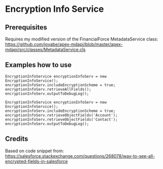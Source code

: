 # Encryption Info Service

## Prerequisites
Requires my modified version of the FinancialForce MetadataService class:
https://github.com/jovabe/apex-mdapi/blob/master/apex-mdapi/src/classes/MetadataService.cls


## Examples how to use
```
EncryptionInfoService encryptionInfoServ = new EncryptionInfoService();
encryptionInfoServ.includeEncryptionScheme = true;
encryptionInfoServ.retrieveAllFields();
encryptionInfoServ.outputToDebugLog();
```

```
EncryptionInfoService encryptionInfoServ = new EncryptionInfoService();
encryptionInfoServ.includeEncryptionScheme = true;
encryptionInfoServ.retrieveObjectFields('Account');
encryptionInfoServ.retrieveObjectFields('Contact');
encryptionInfoServ.outputToDebugLog();
```

## Credits
Based on code snippet from: https://salesforce.stackexchange.com/questions/268078/way-to-see-all-encrypted-fields-in-salesforce
